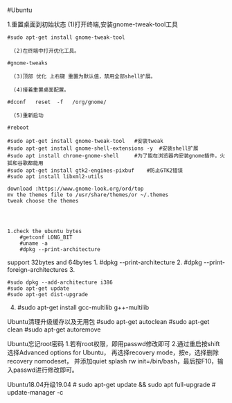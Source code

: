 #Ubuntu

1.重置桌面到初始状态
      (1)打开终端,安装gnome-tweak-tool工具

	#sudo apt-get install gnome-tweak-tool

      (2)在终端中打开优化工具。

	#gnome-tweaks

      (3)顶部 优化 上右键 重置为默认值，禁用全部shell扩展。

      (4)接着重置桌面配置。

	#dconf   reset  -f   /org/gnome/

      (5)重新启动

	#reboot

	#sudo apt-get install gnome-tweak-tool   #安装tweak
	#sudo apt-get install gnome-shell-extensions -y  #安装shell扩展
	#sudo apt install chrome-gnome-shell     #为了能在浏览器内安装gnome插件，火狐和谷歌都能用
	#sudo apt-get install gtk2-engines-pixbuf    #防止GTK2错误
	#sudo apt install libxml2-utils

	download :https://www.gnome-look.org/ord/top
	mv the themes file to /usr/share/themes/or ~/.themes
	tweak choose the themes




	1.check the ubuntu bytes
		#getconf LONG_BIT
		#uname -a
		#dpkg --print-architecture


support 32bytes and 64bytes
1.
	#dpkg --print-architecture
2. 
	#dpkg --print-foreign-architectures
3.

	#sudo dpkg --add-architecture i386
	#sudo apt-get update
	#sudo apt-get dist-upgrade

4.
	#sudo apt-get install gcc-multilib g++-multilib



Ubuntu清理升级缓存以及无用包
	#sudo apt-get autoclean
	#sudo apt-get clean
	#sudo apt-get autoremove

Ubuntu忘记root密码
	1.若有root权限，即用passwd修改即可
	2.通过重启按shift选择Advanced options for Ubuntu，
	再选择recovery mode，按e，选择删除recovery nomodeset，
	并添加quiet splash rw init=/bin/bash，最后按F10，输入passwd进行修改即可。

Ubuntu18.04升级19.04
	# sudo apt-get update && sudo apt full-upgrade
	# update-manager -c
